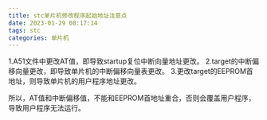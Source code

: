 ```yaml
---
title: stc单片机修改程序起始地址注意点
date: 2023-01-29 08:17:14
tags: stc
categories: 单片机
---
```


1.A51文件中更改AT值，即导致startup复位中断向量地址更改。
2.target的中断偏移向量更改，即导致单片机的中断偏移向量表更改。
3.更改target的EEPROM首地址，则导致单片机的用户程序地址更改。

所以，AT值和中断偏移值，不能和EEPROM首地址重合，否则会覆盖用户程序，导致用户程序无法运行。
